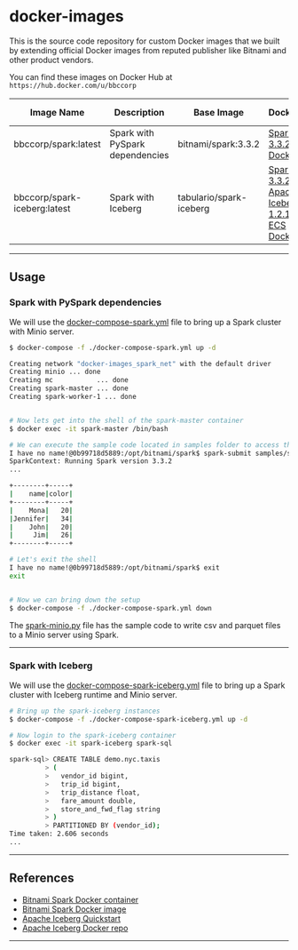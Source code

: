 # docker-images

This is the source code repository for custom Docker images that we built by extending official Docker images from reputed publisher like Bitnami and other product vendors.

You can find these images on Docker Hub at `https://hub.docker.com/u/bbccorp`


| Image Name  | Description | Base Image    | Dockerfile      | Docker Hub Link |
| -------- | ------------- | --------------- |---------------- | --------------- |
| bbccorp/spark:latest | Spark with PySpark dependencies | bitnami/spark:3.3.2 | [Spark-3.3.2 Dockerfile](./spark/Dockerfile) |  [DockerHub Link](https://hub.docker.com/repository/docker/bbccorp/spark) |
| bbccorp/spark-iceberg:latest | Spark with Iceberg | tabulario/spark-iceberg | [Spark-3.3.2 with Apache Iceberg-1.2.1 and ECS Dockerfile](./spark_with_iceberg/Dockerfile) |  [DockerHub Link](https://hub.docker.com/repository/docker/bbccorp/spark-iceberg) |

-------------------

## Usage

### Spark with PySpark dependencies

We will use the [docker-compose-spark.yml](./docker-compose-spark.yml) file to bring up a Spark cluster with Minio server.

```bash
$ docker-compose -f ./docker-compose-spark.yml up -d

Creating network "docker-images_spark_net" with the default driver
Creating minio ... done
Creating mc           ... done
Creating spark-master ... done
Creating spark-worker-1 ... done


# Now lets get into the shell of the spark-master container
$ docker exec -it spark-master /bin/bash            

# We can execute the sample code located in samples folder to access the minio server
I have no name!@0b99718d5889:/opt/bitnami/spark$ spark-submit samples/spark-minio.py
SparkContext: Running Spark version 3.3.2
...

+--------+-----+
|    name|color|
+--------+-----+
|    Mona|   20|
|Jennifer|   34|
|    John|   20|
|     Jim|   26|
+--------+-----+

# Let's exit the shell
I have no name!@0b99718d5889:/opt/bitnami/spark$ exit
exit


# Now we can bring down the setup
$ docker-compose -f ./docker-compose-spark.yml down 

```

The [spark-minio.py](./samples/spark-minio.py) file has the sample code to write csv and parquet files to a Minio server using Spark.

--------------

### Spark with Iceberg

We will use the [docker-compose-spark-iceberg.yml](./docker-compose-spark-iceberg.yml) file to bring up a Spark cluster with Iceberg runtime and Minio server.

```bash
# Bring up the spark-iceberg instances
$ docker-compose -f ./docker-compose-spark-iceberg.yml up -d

# Now login to the spark-iceberg container
$ docker exec -it spark-iceberg spark-sql

spark-sql> CREATE TABLE demo.nyc.taxis
         > (
         >   vendor_id bigint,
         >   trip_id bigint,
         >   trip_distance float,
         >   fare_amount double,
         >   store_and_fwd_flag string
         > )
         > PARTITIONED BY (vendor_id);
Time taken: 2.606 seconds
...

```

----------------

## References

* [Bitnami Spark Docker container](https://bitnami.com/stack/spark/containers)
* [Bitnami Spark Docker image](https://github.com/bitnami/containers/tree/main/bitnami/spark)
* [Apache Iceberg Quickstart](https://iceberg.apache.org/spark-quickstart/)
* [Apache Iceberg Docker repo](https://github.com/tabular-io/docker-spark-iceberg)

----------
